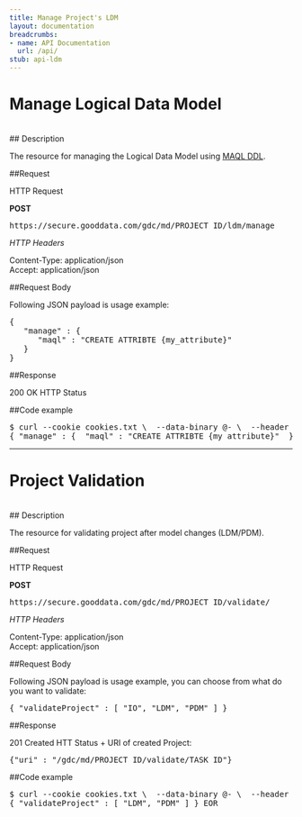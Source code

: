 ```yaml
---
title: Manage Project's LDM
layout: documentation
breadcrumbs:
- name: API Documentation
  url: /api/
stub: api-ldm
---
```


# Manage Logical Data Model
<br />
## Description

The resource for managing the Logical Data Model using [MAQL DDL](http://developer.gooddata.com/api/maql-ddl.html).

##Request

HTTP Request

**POST**  
<pre>https://secure.gooddata.com/gdc/md/PROJECT_ID/ldm/manage</pre>

_HTTP Headers_

Content-Type: application/json  
Accept: application/json

##Request Body

Following JSON payload is usage example:

<pre>
{
   "manage" : {
      "maql" : "CREATE ATTRIBTE {my_attribute}"
   }
}
</pre>


##Response

200 OK HTTP Status

##Code example

<pre>
$ curl --cookie cookies.txt \  --data-binary @- \  --header 'Accept: application/json' \  --header 'Content-Type: application/json' \ https://secure.gooddata.com/gdc/md/PROJECT_ID/ldm/manage EOR
{ "manage" : {  "maql" : "CREATE ATTRIBTE {my_attribute}"  }} EOR
</pre>

-----

# Project Validation
<br />
## Description

The resource for validating project after model changes (LDM/PDM).

##Request

HTTP Request

**POST**  
<pre>https://secure.gooddata.com/gdc/md/PROJECT_ID/validate/</pre>

_HTTP Headers_

Content-Type: application/json  
Accept: application/json

##Request Body

Following JSON payload is usage example, you can choose from what do you want to validate:

<pre>
{ "validateProject" : [ "IO", "LDM", "PDM" ] }
</pre>


##Response

201 Created HTT Status + URI of created Project:

<pre>
{"uri" : "/gdc/md/PROJECT_ID/validate/TASK_ID"}
</pre>

##Code example

<pre>
$ curl --cookie cookies.txt \  --data-binary @- \  --header 'Accept: application/yaml' \  --header 'Content-Type: application/json' \ https://secure.gooddata.com/gdc/md/PROJECT_ID/validate EOR
{ "validateProject" : [ "LDM", "PDM" ] } EOR
</pre>
